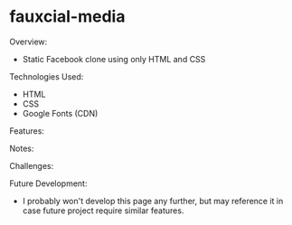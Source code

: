 # fauxcial-media

Overview:

- Static Facebook clone using only HTML and CSS

Technologies Used:

- HTML
- CSS
- Google Fonts (CDN)

Features:

Notes:

Challenges:

Future Development:

- I probably won't develop this page any further, but may reference it in case future project require similar features.
